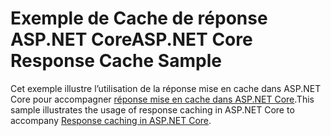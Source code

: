 # <a name="aspnet-core-response-cache-sample"></a><span data-ttu-id="51c95-101">Exemple de Cache de réponse ASP.NET Core</span><span class="sxs-lookup"><span data-stu-id="51c95-101">ASP.NET Core Response Cache Sample</span></span>

<span data-ttu-id="51c95-102">Cet exemple illustre l’utilisation de la réponse mise en cache dans ASP.NET Core pour accompagner [réponse mise en cache dans ASP.NET Core](https://docs.microsoft.com/aspnet/core/performance/caching/response).</span><span class="sxs-lookup"><span data-stu-id="51c95-102">This sample illustrates the usage of response caching in ASP.NET Core to accompany [Response caching in ASP.NET Core](https://docs.microsoft.com/aspnet/core/performance/caching/response).</span></span>
